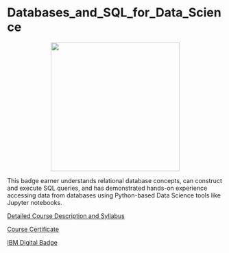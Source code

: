 # Databases_and_SQL_for_Data_Science

<p align="center">
  <img width="300" src="https://images.youracclaim.com/size/340x340/images/594e0ab7-c864-4d9a-9987-3a903ec3f06a/Cognitive_Class_-_DB_and_SQL_for_Data_Sci.png">
</p>

This badge earner understands relational database concepts, can construct and execute SQL queries, and has demonstrated hands-on experience accessing data from databases using Python-based Data Science tools like Jupyter notebooks.

[Detailed Course Description and Syllabus](https://www.coursera.org/learn/sql-data-science)

[Course Certificate](https://www.coursera.org/account/accomplishments/certificate/QK2UXKAXFJMP)

[IBM Digital Badge](https://www.youracclaim.com/badges/7d809807-293f-40db-b191-d72c68b53417)
